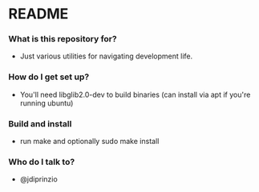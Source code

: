 # README #


### What is this repository for? ###

* Just various utilities for navigating development life.

### How do I get set up? ###

* You'll need libglib2.0-dev to build binaries  (can install via apt if you're running ubuntu)

### Build and install ###

* run make and optionally sudo make install

### Who do I talk to? ###

* @jdiprinzio